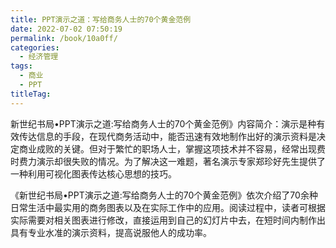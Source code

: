 ```yaml
---
title: PPT演示之道：写给商务人士的70个黄金范例
date: 2022-07-02 07:50:19
permalink: /book/10a0ff/
categories: 
  - 经济管理
tags: 
  - 商业
  - PPT
titleTag: 
---
```


新世纪书局•PPT演示之道:写给商务人士的70个黄金范例》内容简介：演示是种有效传达信息的手段，在现代商务活动中，能否迅速有效地制作出好的演示资料是决定商业成败的关键。但对于繁忙的职场人士，掌握这项技术并不容易，经常出现费时费力演示却很失败的情况。为了解决这一难题，著名演示专家郑珍好先生提供了一种利用可视化图表传达核心思想的技巧。

《新世纪书局•PPT演示之道:写给商务人士的70个黄金范例》依次介绍了70余种日常生活中最实用的商务图表以及在实际工作中的应用。阅读过程中，读者可根据实际需要对相关图表进行修改，直接运用到自己的幻灯片中去，在短时间内制作出具有专业水准的演示资料，提高说服他人的成功率。

<!-- more -->

<BookShelf
album="https://cdn.jsdelivr.net/gh/jonsam-ng/image-hosting@master/oxygen-space/image.m212xo0w8gg.webp"
title="PPT演示之道：写给商务人士的70个黄金范例"
author="(韩)郑珍好"
authorLink="https://book.douban.com/subject_search?search_text=%E9%83%91%E7%8F%8D%E5%A5%BD"
intro="《新世纪书局•PPT演示之道:写给商务人士的70个黄金范例》依次介绍了70余种日常生活中最实用的商务图表以及在实际工作中的应用。阅读过程中，读者可根据实际需要对相关图表进行修改，直接运用到自己的幻灯片中去，在短时间内制作出具有专业水准的演示资料，提高说服他人的成功率。"
:tags="['商业', 'PPT']"
lang="中文"
:pages="220"
link="https://www.aliyundrive.com/s/T86NPZZpPJr"
douban="https://book.douban.com/subject/10582650/"
/>
